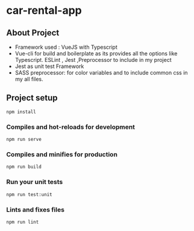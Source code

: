 # car-rental-app

## About Project

- Framework used : VueJS with Typescript
- Vue-cli for build and boilerplate as its provides all the options like Typescript. ESLint , Jest ,Preprocessor 
    to include in my project
- Jest as unit test Framework
- SASS preprocessor: for color variables and to include common css in my all files.

## Project setup
```
npm install
```

### Compiles and hot-reloads for development
```
npm run serve
```

### Compiles and minifies for production
```
npm run build
```

### Run your unit tests
```
npm run test:unit
```

### Lints and fixes files
```
npm run lint
```


